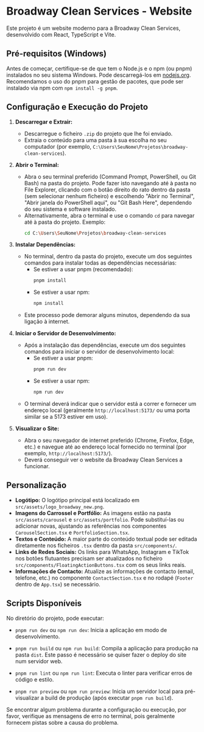 # Broadway Clean Services - Website

Este projeto é um website moderno para a Broadway Clean Services, desenvolvido com React, TypeScript e Vite.

## Pré-requisitos (Windows)

Antes de começar, certifique-se de que tem o Node.js e o npm (ou pnpm) instalados no seu sistema Windows. Pode descarregá-los em [nodejs.org](https://nodejs.org/). Recomendamos o uso do pnpm para gestão de pacotes, que pode ser instalado via npm com `npm install -g pnpm`.

## Configuração e Execução do Projeto

1.  **Descarregar e Extrair:**
    *   Descarregue o ficheiro `.zip` do projeto que lhe foi enviado.
    *   Extraia o conteúdo para uma pasta à sua escolha no seu computador (por exemplo, `C:\Users\SeuNome\Projetos\broadway-clean-services`).

2.  **Abrir o Terminal:**
    *   Abra o seu terminal preferido (Command Prompt, PowerShell, ou Git Bash) na pasta do projeto. Pode fazer isto navegando até à pasta no File Explorer, clicando com o botão direito do rato dentro da pasta (sem selecionar nenhum ficheiro) e escolhendo "Abrir no Terminal", "Abrir janela do PowerShell aqui", ou "Git Bash Here", dependendo do seu sistema e software instalado.
    *   Alternativamente, abra o terminal e use o comando `cd` para navegar até à pasta do projeto. Exemplo:
        ```bash
        cd C:\Users\SeuNome\Projetos\broadway-clean-services
        ```

3.  **Instalar Dependências:**
    *   No terminal, dentro da pasta do projeto, execute um dos seguintes comandos para instalar todas as dependências necessárias:
        *   Se estiver a usar pnpm (recomendado):
            ```bash
            pnpm install
            ```
        *   Se estiver a usar npm:
            ```bash
            npm install
            ```
    *   Este processo pode demorar alguns minutos, dependendo da sua ligação à internet.

4.  **Iniciar o Servidor de Desenvolvimento:**
    *   Após a instalação das dependências, execute um dos seguintes comandos para iniciar o servidor de desenvolvimento local:
        *   Se estiver a usar pnpm:
            ```bash
            pnpm run dev
            ```
        *   Se estiver a usar npm:
            ```bash
            npm run dev
            ```
    *   O terminal deverá indicar que o servidor está a correr e fornecer um endereço local (geralmente `http://localhost:5173/` ou uma porta similar se a 5173 estiver em uso).

5.  **Visualizar o Site:**
    *   Abra o seu navegador de internet preferido (Chrome, Firefox, Edge, etc.) e navegue até ao endereço local fornecido no terminal (por exemplo, `http://localhost:5173/`).
    *   Deverá conseguir ver o website da Broadway Clean Services a funcionar.

## Personalização

*   **Logótipo:** O logótipo principal está localizado em `src/assets/logo_broadway_new.png`.
*   **Imagens do Carrossel e Portfólio:** As imagens estão na pasta `src/assets/carousel` e `src/assets/portfolio`. Pode substituí-las ou adicionar novas, ajustando as referências nos componentes `CarouselSection.tsx` e `PortfolioSection.tsx`.
*   **Textos e Conteúdo:** A maior parte do conteúdo textual pode ser editada diretamente nos ficheiros `.tsx` dentro da pasta `src/components/`.
*   **Links de Redes Sociais:** Os links para WhatsApp, Instagram e TikTok nos botões flutuantes precisam ser atualizados no ficheiro `src/components/FloatingActionButtons.tsx` com os seus links reais.
*   **Informações de Contacto:** Atualize as informações de contacto (email, telefone, etc.) no componente `ContactSection.tsx` e no rodapé (`Footer` dentro de `App.tsx`) se necessário.

## Scripts Disponíveis

No diretório do projeto, pode executar:

*   `pnpm run dev` ou `npm run dev`:
    Inicia a aplicação em modo de desenvolvimento.

*   `pnpm run build` ou `npm run build`:
    Compila a aplicação para produção na pasta `dist`. Este passo é necessário se quiser fazer o deploy do site num servidor web.

*   `pnpm run lint` ou `npm run lint`:
    Executa o linter para verificar erros de código e estilo.

*   `pnpm run preview` ou `npm run preview`:
    Inicia um servidor local para pré-visualizar a build de produção (após executar `pnpm run build`).

Se encontrar algum problema durante a configuração ou execução, por favor, verifique as mensagens de erro no terminal, pois geralmente fornecem pistas sobre a causa do problema.

